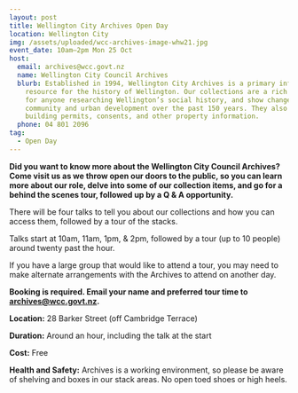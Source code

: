 ```yaml
---
layout: post
title: Wellington City Archives Open Day
location: Wellington City
img: /assets/uploaded/wcc-archives-image-whw21.jpg
event_date: 10am–2pm Mon 25 Oct
host:
  email: archives@wcc.govt.nz
  name: Wellington City Council Archives
  blurb: Established in 1994, Wellington City Archives is a primary information
    resource for the history of Wellington. Our collections are a rich resource
    for anyone researching Wellington’s social history, and show changes in the
    community and urban development over the past 150 years. They also include
    building permits, consents, and other property information.
  phone: 04 801 2096
tag:
  - Open Day
---
```

**Did you want to know more about the Wellington City Council Archives? Come visit us as we throw open our doors to the public, so you can learn more about our role, delve into some of our collection items, and go for a behind the scenes tour, followed up by a Q & A opportunity.** 

There will be four talks to tell you about our collections and how you can access them, followed by a tour of the stacks. 

Talks start at 10am, 11am, 1pm, & 2pm, followed by a tour (up to 10 people) around twenty past the hour. 

If you have a large group that would like to attend a tour, you may need to make alternate arrangements with the Archives to attend on another day.

**Booking is required. Email your name and preferred tour time to [archives@wcc.govt.nz](mailto:archives@wcc.govt.nz).** 

**Location:** 28 Barker Street (off Cambridge Terrace)

**Duration:** Around an hour, including the talk at the start

**Cost:** Free

**Health and Safety:** Archives is a working environment, so please be aware of shelving and boxes in our stack areas. No open toed shoes or high heels.